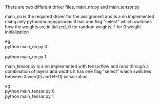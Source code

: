 There are two different driver files, main_nn.py and main_tensor.py

main_nn is the required driver for the assignment and is a nn implemented using only python/numpy/pandas
It has one flag "select" which switches how the weights are initialized, 0 for random weights, 1 for 0 weight initialization

eg<br>
python main_nn.py 0<br>    
python main_nn.py 1

main_tensor.py is a nn implemented with tensorflow and runs through a combination of layers and widths
It has one flag "select" which switches between Xavier(0) and HE(1) initialization

eg<br>
python main_tensor.py 0<br>
python main_tensor.py 1

